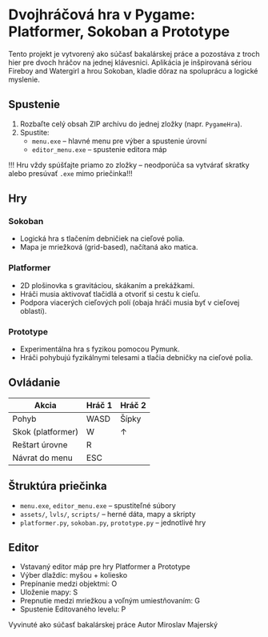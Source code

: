 # Dvojhráčová hra v Pygame: Platformer, Sokoban a Prototype

Tento projekt je vytvorený ako súčasť bakalárskej práce a pozostáva z troch hier pre dvoch hráčov na jednej klávesnici. Aplikácia je inšpirovaná sériou Fireboy and Watergirl a hrou Sokoban, kladie dôraz na spoluprácu a logické myslenie.

## Spustenie

1. Rozbaľte celý obsah ZIP archívu do jednej zložky (napr. `PygameHra`).
2. Spustite:
   - `menu.exe` – hlavné menu pre výber a spustenie úrovní
   - `editor_menu.exe` – spustenie editora máp

!!! Hru vždy spúšťajte priamo zo zložky – neodporúča sa vytvárať skratky alebo presúvať `.exe` mimo priečinka!!!

## Hry

### Sokoban
- Logická hra s tlačením debničiek na cieľové polia.
- Mapa je mriežková (grid-based), načítaná ako matica.

### Platformer
- 2D plošinovka s gravitáciou, skákaním a prekážkami.
- Hráči musia aktivovať tlačidlá a otvoriť si cestu k cieľu.
- Podpora viacerých cieľových polí (obaja hráči musia byť v cieľovej oblasti).

### Prototype
- Experimentálna hra s fyzikou pomocou Pymunk.
- Hráči pohybujú fyzikálnymi telesami a tlačia debničky na cieľové polia.


## Ovládanie

| Akcia                | Hráč 1       | Hráč 2       |
|----------------------|--------------|--------------|
| Pohyb                | WASD         | Šípky        |
| Skok (platformer)    | W            | ↑            |
| Reštart úrovne       | R                           |
| Návrat do menu       | ESC                         |


## Štruktúra priečinka

- `menu.exe`, `editor_menu.exe` – spustiteľné súbory
- `assets/`, `lvls/`, `scripts/` – herné dáta, mapy a skripty
- `platformer.py`, `sokoban.py`, `prototype.py` – jednotlivé hry


## Editor

- Vstavaný editor máp pre hry Platformer a Prototype
- Výber dlaždíc: myšou + koliesko
- Prepínanie medzi objektmi: O
- Uloženie mapy: S
- Prepnutie medzi mriežkou a voľným umiestňovaním: G
- Spustenie Editovaného levelu: P


Vyvinuté ako súčasť bakalárskej práce 
Autor Miroslav Majerský
